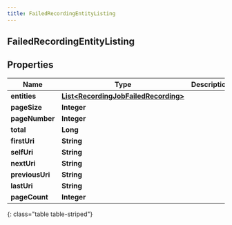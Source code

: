 ```yaml
---
title: FailedRecordingEntityListing
---
```


## FailedRecordingEntityListing

## Properties

| Name            | Type                                                                                               | Description | Notes      |
| --------------- | -------------------------------------------------------------------------------------------------- | ----------- | ---------- |
| **entities**    | <!----><!---->[**List&lt;RecordingJobFailedRecording&gt;**](RecordingJobFailedRecording.md)<!----> |             | [optional] |
| **pageSize**    | <!----><!---->**Integer**<!---->                                                                   |             | [optional] |
| **pageNumber**  | <!----><!---->**Integer**<!---->                                                                   |             | [optional] |
| **total**       | <!----><!---->**Long**<!---->                                                                      |             | [optional] |
| **firstUri**    | <!----><!---->**String**<!---->                                                                    |             | [optional] |
| **selfUri**     | <!----><!---->**String**<!---->                                                                    |             | [optional] |
| **nextUri**     | <!----><!---->**String**<!---->                                                                    |             | [optional] |
| **previousUri** | <!----><!---->**String**<!---->                                                                    |             | [optional] |
| **lastUri**     | <!----><!---->**String**<!---->                                                                    |             | [optional] |
| **pageCount**   | <!----><!---->**Integer**<!---->                                                                   |             | [optional] |

{: class="table table-striped"}

